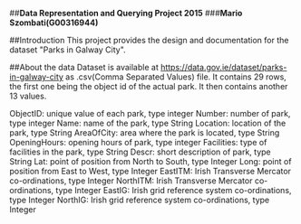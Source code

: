 
##**Data Representation and Querying Project 2015**
###**Mario Szombati(G00316944)**

##Introduction
This project provides the design and documentation for the dataset "Parks in Galway City".

##About the data
Dataset is available at https://data.gov.ie/dataset/parks-in-galway-city as .csv(Comma Separated Values) file. It contains 29 rows, the first one being the object id of the actual park. It then contains another 13 values.

ObjectID: unique value of each park, type integer
Number: number of park, type integer
Name: name of the park, type String
Location: location of the park, type String
AreaOfCity: area where the park is located, type String
OpeningHours: opening hours of park, type integer
Facilities: type of facilities in the park, type String
Descr: short description of park, type String
Lat: point of position from North to South, type Integer
Long: point of position from East to West, type Integer
EastITM: Irish Transverse Mercator co-ordinations, type Integer
NorthITM: Irish Transverse Mercator co-ordinations, type Integer
EastIG:  Irish grid reference system co-ordinations, type Integer
NorthIG:  Irish grid reference system co-ordinations, type Integer
